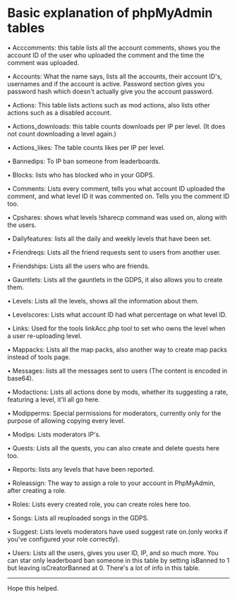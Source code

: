 # Basic explanation of phpMyAdmin tables

• Acccomments: this table lists all the account comments, shows you the account ID of the user who uploaded the comment and the time the comment was uploaded.

• Accounts: What the name says, lists all the accounts, their account ID's, usernames and if the account is active. Password section gives you password hash which doesn't actually give you the account password.

• Actions: This table lists actions such as mod actions, also lists other actions such as a disabled account.

• Actions\_downloads: this table counts downloads per IP per level. (It does not count downloading a level again.)

• Actions\_likes: The table counts likes per IP per level.

• Bannedips: To IP ban someone from leaderboards.

• Blocks: lists who has blocked who in your GDPS.

• Comments: Lists every comment, tells you what account ID uploaded the comment, and what level ID it was commented on. Tells you the comment ID too.

• Cpshares: shows what levels !sharecp command was used on, along with the users.

• Dailyfeatures: lists all the daily and weekly levels that have been set.

• Friendreqs: Lists all the friend requests sent to users from another user.

• Friendships: Lists all the users who are friends.

• Gauntlets: Lists all the gauntlets in the GDPS, it also allows you to create them.

• Levels: Lists all the levels, shows all the information about them.

• Levelscores: Lists what account ID had what percentage on what level ID.

• Links: Used for the tools linkAcc.php tool to set who owns the level when a user re-uploading level.

• Mappacks: Lists all the map packs, also another way to create map packs instead of tools page.

• Messages: lists all the messages sent to users (The content is encoded in base64).

• Modactions: Lists all actions done by mods, whether its suggesting a rate, featuring a level, it'll all go here.

• Modipperms: Special permissions for moderators, currently only for the purpose of allowing copying every level.

• Modips: Lists moderators IP's.

• Quests: Lists all the quests, you can also create and delete quests here too.

• Reports: lists any levels that have been reported.

• Roleassign: The way to assign a role to your account in PhpMyAdmin, after creating a role.

• Roles: Lists every created role, you can create roles here too.

• Songs: Lists all reuploaded songs in the GDPS.

• Suggest: Lists levels moderators have used suggest rate on.(only works if you've configured your role correctly).

• Users: Lists all the users, gives you user ID, IP, and so much more. You can star only leaderboard ban someone in this table by setting isBanned to 1 but leaving isCreatorBanned at 0. There's a lot of info in this table.

***

Hope this helped.
